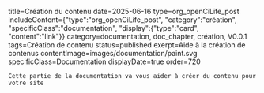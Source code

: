 title=Création du contenu
date=2025-06-16
type=org_openCiLife_post
includeContent={"type":"org_openCiLife_post", "category":"création", "specificClass":"documentation", "display":{"type":"card", "content":"link"}}
category=documentation, doc_chapter, création, V0.0.1
tags=Création de contenu
status=published
exerpt=Aide à la création de contenus
contentImage=images/documentation/paint.svg
specificClass=Documentation
displayDate=true
order=720
~~~~~~
Cette partie de la documentation va vous aider à créer du contenu pour votre site